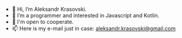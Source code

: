 - 👋 Hi, I’m Aleksandr Krasovski.
- 👀 I’m a programmer and interested in Javascript and Kotlin.
- 💞️ I'm open to cooperate.
- 📫 Here is my e-mail just in case: aleksandr.krasovski@gmail.com

<!---
Aleksandr Krasovski/Aleksandr Krasovski is a ✨ special ✨ repository because its `README.md` (this file) appears on your GitHub profile.
You can click the Preview link to take a look at your changes.
--->
